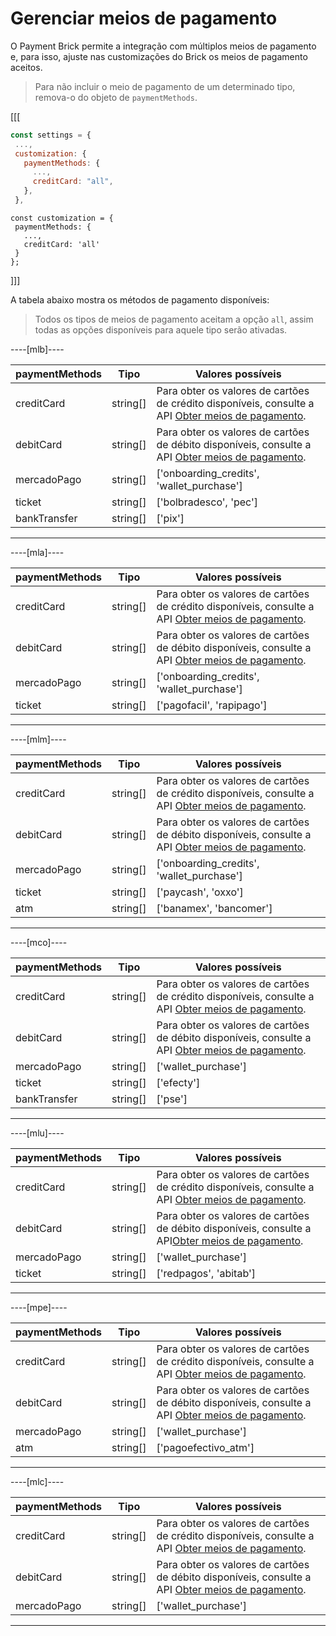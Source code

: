 # Gerenciar meios de pagamento

O Payment Brick permite a integração com múltiplos meios de pagamento e, para isso, ajuste nas customizações do Brick os meios de pagamento aceitos. 

> Para não incluir o meio de pagamento de um determinado tipo, remova-o do objeto de `paymentMethods`.

[[[
```Javascript
const settings = {
 ...,
 customization: {
   paymentMethods: {
     ...,
     creditCard: "all",
   },
 },
```
```react-jsx
const customization = {
 paymentMethods: {
   ...,
   creditCard: 'all'
 }
};
```
]]]

A tabela abaixo mostra os métodos de pagamento disponíveis:

> Todos os tipos de meios de pagamento aceitam a opção `all`, assim todas as opções disponíveis para aquele tipo serão ativadas.

----[mlb]----

| paymentMethods | Tipo | Valores possíveis |
|--- |--- | --- |
| creditCard | string[] | Para obter os valores de cartões de crédito disponíveis, consulte a API [Obter meios de pagamento](/developers/pt/reference/payment_methods/_payment_methods/get). |
| debitCard | string[] | Para obter os valores de cartões de débito disponíveis, consulte a API [Obter meios de pagamento](/developers/pt/reference/payment_methods/_payment_methods/get). |
| mercadoPago |  string[] | ['onboarding_credits',  'wallet_purchase'] |
| ticket |  string[] | ['bolbradesco', 'pec'] |
| bankTransfer |  string[] | ['pix'] |

------------
----[mla]---- 

| paymentMethods | Tipo | Valores possíveis |
|--- |--- | --- |
| creditCard |  string[] | Para obter os valores de cartões de crédito disponíveis, consulte a API [Obter meios de pagamento](/developers/pt/reference/payment_methods/_payment_methods/get). |
| debitCard |  string[] | Para obter os valores de cartões de débito disponíveis, consulte a API [Obter meios de pagamento](/developers/pt/reference/payment_methods/_payment_methods/get). |
| mercadoPago |  string[] |['onboarding_credits',  'wallet_purchase'] |
| ticket |  string[] | ['pagofacil', 'rapipago'] |

------------
----[mlm]---- 

| paymentMethods | Tipo | Valores possíveis |
|--- |--- | --- |
| creditCard |  string[] | Para obter os valores de cartões de crédito disponíveis, consulte a API [Obter meios de pagamento](/developers/pt/reference/payment_methods/_payment_methods/get). |
| debitCard |  string[] | Para obter os valores de cartões de débito disponíveis, consulte a API [Obter meios de pagamento](/developers/pt/reference/payment_methods/_payment_methods/get). |
| mercadoPago |  string[] | ['onboarding_credits',  'wallet_purchase'] |
| ticket |  string[] | ['paycash', 'oxxo'] |
| atm |  string[] | ['banamex',  'bancomer'] |

------------
----[mco]---- 

| paymentMethods | Tipo | Valores possíveis |
|--- |--- | --- |
| creditCard |  string[] | Para obter os valores de cartões de crédito disponíveis, consulte a API [Obter meios de pagamento](/developers/pt/reference/payment_methods/_payment_methods/get). |
| debitCard |  string[] | Para obter os valores de cartões de débito disponíveis, consulte a API [Obter meios de pagamento](/developers/pt/reference/payment_methods/_payment_methods/get). |
| mercadoPago |  string[] | ['wallet_purchase'] |
| ticket |  string[] | ['efecty'] |
| bankTransfer |  string[] | ['pse'] |

------------
----[mlu]---- 

| paymentMethods | Tipo | Valores possíveis |
|--- |--- | --- |
| creditCard |  string[] | Para obter os valores de cartões de crédito disponíveis, consulte a API [Obter meios de pagamento](/developers/pt/reference/payment_methods/_payment_methods/get). |
| debitCard |  string[] |  Para obter os valores de cartões de débito disponíveis, consulte a API[Obter meios de pagamento](/developers/pt/reference/payment_methods/_payment_methods/get). |
| mercadoPago |  string[] | ['wallet_purchase'] |
| ticket |  string[] | ['redpagos', 'abitab'] |

------------
----[mpe]---- 

| paymentMethods | Tipo | Valores possíveis |
|--- |--- | --- |
| creditCard |  string[] | Para obter os valores de cartões de crédito disponíveis, consulte a API [Obter meios de pagamento](/developers/pt/reference/payment_methods/_payment_methods/get). |
| debitCard |  string[] |  Para obter os valores de cartões de débito disponíveis, consulte a API [Obter meios de pagamento](/developers/pt/reference/payment_methods/_payment_methods/get). |
| mercadoPago |  string[] | ['wallet_purchase'] |
| atm |  string[] | ['pagoefectivo_atm'] |

------------
----[mlc]---- 

| paymentMethods |  Tipo | Valores possíveis |
|--- |--- | --- |
| creditCard |  string[] |  Para obter os valores de cartões de crédito disponíveis, consulte a API [Obter meios de pagamento](/developers/pt/reference/payment_methods/_payment_methods/get). |
| debitCard |  string[] |  Para obter os valores de cartões de débito disponíveis, consulte a API [Obter meios de pagamento](/developers/pt/reference/payment_methods/_payment_methods/get). |
| mercadoPago |  string[] | ['wallet_purchase'] |

------------
